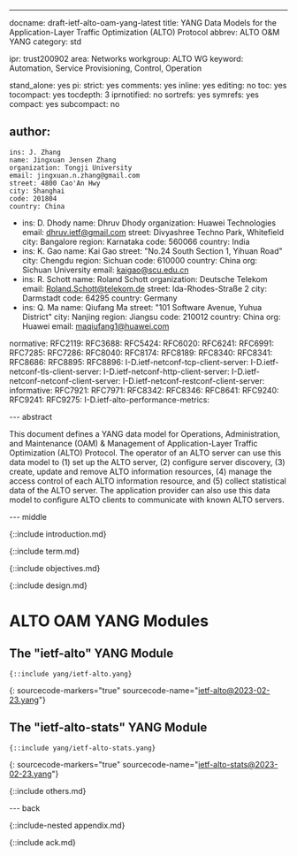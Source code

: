 ---
docname: draft-ietf-alto-oam-yang-latest
title: YANG Data Models for the Application-Layer Traffic Optimization (ALTO) Protocol
abbrev: ALTO O&M YANG
category: std

ipr: trust200902
area: Networks
workgroup: ALTO WG
keyword: Automation, Service Provisioning, Control, Operation

stand_alone: yes
pi:
  strict: yes
  comments: yes
  inline: yes
  editing: no
  toc: yes
  tocompact: yes
  tocdepth: 3
  iprnotified: no
  sortrefs: yes
  symrefs: yes
  compact: yes
  subcompact: no

author:
 -
    ins: J. Zhang
    name: Jingxuan Jensen Zhang
    organization: Tongji University
    email: jingxuan.n.zhang@gmail.com
    street: 4800 Cao'An Hwy
    city: Shanghai
    code: 201804
    country: China
 -
    ins: D. Dhody
    name: Dhruv Dhody
    organization: Huawei Technologies
    email: dhruv.ietf@gmail.com
    street: Divyashree Techno Park, Whitefield
    city: Bangalore
    region: Karnataka
    code: 560066
    country: India
 -
    ins: K. Gao
    name: Kai Gao
    street: "No.24 South Section 1, Yihuan Road"
    city: Chengdu
    region: Sichuan
    code: 610000
    country: China
    org: Sichuan University
    email: kaigao@scu.edu.cn
 -
    ins: R. Schott
    name: Roland Schott
    organization: Deutsche Telekom
    email: Roland.Schott@telekom.de
    street: Ida-Rhodes-Straße 2
    city: Darmstadt
    code: 64295
    country: Germany
 -
    ins: Q. Ma
    name: Qiufang Ma
    street: "101 Software Avenue, Yuhua District"
    city: Nanjing
    region: Jiangsu
    code: 210012
    country: China
    org: Huawei
    email: maqiufang1@huawei.com

normative:
  RFC2119:
  RFC3688:
  RFC5424:
  RFC6020:
  RFC6241:
  RFC6991:
  RFC7285:
  RFC7286:
  RFC8040:
  RFC8174:
  RFC8189:
  RFC8340:
  RFC8341:
  RFC8686:
  RFC8895:
  RFC8896:
  I-D.ietf-netconf-tcp-client-server:
  I-D.ietf-netconf-tls-client-server:
  I-D.ietf-netconf-http-client-server:
  I-D.ietf-netconf-netconf-client-server:
  I-D.ietf-netconf-restconf-client-server:
informative:
  RFC7921:
  RFC7971:
  RFC8342:
  RFC8346:
  RFC8641:
  RFC9240:
  RFC9241:
  RFC9275:
  I-D.ietf-alto-performance-metrics:


--- abstract

This document defines a YANG data model for Operations, Administration, and
Maintenance (OAM) & Management of Application-Layer Traffic Optimization (ALTO)
Protocol. The operator of an ALTO server can use this data model to (1) set
up the ALTO server, (2) configure server discovery, (3) create, update and
remove ALTO information resources, (4) manage the access control of each ALTO
information resource, and (5) collect statistical data of the ALTO server. The
application provider can also use this data model to configure ALTO clients
to communicate with known ALTO servers.

--- middle

{::include introduction.md}

{::include term.md}

{::include objectives.md}

{::include design.md}

<!--
Note: current kramdown-rfc tool does not support recursive inclusion.
Simply put the YANG module section here and wait for a future update.
See details: https://github.com/cabo/kramdown-rfc/issues/106
-->

# ALTO OAM YANG Modules

## The "ietf-alto" YANG Module

~~~ yang
{::include yang/ietf-alto.yang}
~~~
{: sourcecode-markers="true" sourcecode-name="ietf-alto@2023-02-23.yang"}

## The "ietf-alto-stats" YANG Module

~~~ yang
{::include yang/ietf-alto-stats.yang}
~~~
{: sourcecode-markers="true" sourcecode-name="ietf-alto-stats@2023-02-23.yang"}

{::include others.md}

--- back

{::include-nested appendix.md}

{::include ack.md}
